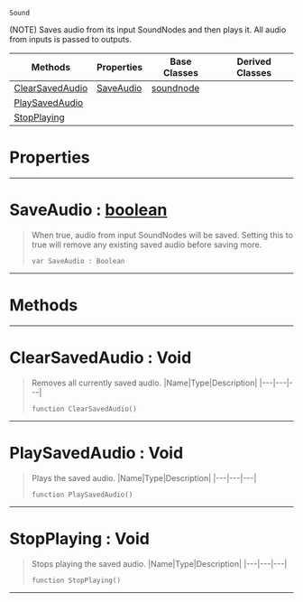  `Sound`

(NOTE) Saves audio from its input SoundNodes and then plays it. All audio from inputs is passed to outputs.

|Methods|Properties|Base Classes|Derived Classes|
|---|---|---|---|
|[ ClearSavedAudio](https://github.com/ArendDanielek/ZeroDocsTest/blob/master/code_reference/class_reference/saveaudionode.markdown#clearsavedaudio-void)|[ SaveAudio](https://github.com/ArendDanielek/ZeroDocsTest/blob/master/code_reference/class_reference/saveaudionode.markdown#saveaudio-zero-engine-do)|[soundnode](https://github.com/ArendDanielek/ZeroDocsTest/blob/master/code_reference/class_reference/soundnode.markdown)| |
|[ PlaySavedAudio](https://github.com/ArendDanielek/ZeroDocsTest/blob/master/code_reference/class_reference/saveaudionode.markdown#playsavedaudio-void)| | | |
|[ StopPlaying](https://github.com/ArendDanielek/ZeroDocsTest/blob/master/code_reference/class_reference/saveaudionode.markdown#stopplaying-void)| | | |


 #  Properties


---  
 #  SaveAudio : [boolean](https://github.com/ArendDanielek/ZeroDocsTest/blob/master/code_reference/zilch_base_types/boolean.markdown)

> When true, audio from input SoundNodes will be saved. Setting this to true will remove any existing saved audio before saving more.
> ``` lang=cpp, name=Zilch
> var SaveAudio : Boolean


---  
 #  Methods


---  
 #  ClearSavedAudio : Void

> Removes all currently saved audio.
> |Name|Type|Description|
> |---|---|---|
> ``` lang=cpp, name=Zilch
> function ClearSavedAudio()
> ``` 


---  
 #  PlaySavedAudio : Void

> Plays the saved audio.
> |Name|Type|Description|
> |---|---|---|
> ``` lang=cpp, name=Zilch
> function PlaySavedAudio()
> ``` 


---  
 #  StopPlaying : Void

> Stops playing the saved audio.
> |Name|Type|Description|
> |---|---|---|
> ``` lang=cpp, name=Zilch
> function StopPlaying()
> ``` 


---  
 
  
  
  
  
  
  
  

 